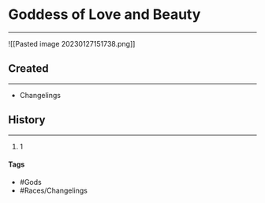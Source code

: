 # Goddess of Love and Beauty
---
![[Pasted image 20230127151738.png]]

## Created
---
- Changelings 

## History
---
1. 1

#### Tags  
- #Gods 
- #Races/Changelings 